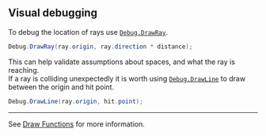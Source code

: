## Visual debugging
To debug the location of rays use [`Debug.DrawRay`](https://docs.unity3d.com/ScriptReference/Debug.DrawRay.html).  

```csharp
Debug.DrawRay(ray.origin, ray.direction * distance);
```

This can help validate assumptions about spaces, and what the ray is reaching.  
If a ray is colliding unexpectedly it is worth using [`Debug.DrawLine`](https://docs.unity3d.com/ScriptReference/Debug.DrawLine.html) to draw between the origin and hit point.

```csharp
Debug.DrawLine(ray.origin, hit.point);
```

---

See [Draw Functions](../Debugging/Draw%20Functions.md) for more information.